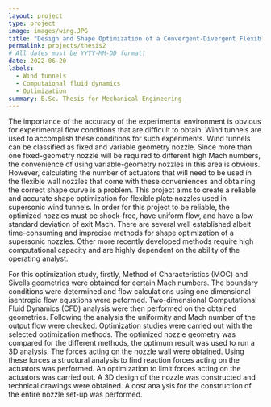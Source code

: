```yaml
---
layout: project
type: project
image: images/wing.JPG
title: "Design and Shape Optimization of a Convergent-Divergent Flexible Plate Nozzle"
permalink: projects/thesis2
# All dates must be YYYY-MM-DD format!
date: 2022-06-20
labels:
  - Wind tunnels
  - Computaional fluid dynamics
  - Optimization
summary: B.Sc. Thesis for Mechanical Engineering
---
```


The importance of the accuracy of the experimental environment is obvious for experimental flow conditions that are difficult to obtain. Wind tunnels are used to accomplish these conditions for such experiments. Wind tunnels can be classified as fixed and variable geometry nozzle. Since more than one fixed-geometry nozzle will be required to different high Mach numbers, the convenience of using variable-geometry nozzles in this area is obvious. However, calculating the number of actuators that will need to be used in the flexible wall nozzles that come with these conveniences and obtaining the correct shape curve is a problem. This project aims to create a reliable and accurate shape optimization for flexible plate nozzles used in supersonic wind tunnels. In order for this project to be reliable, the optimized nozzles must be shock-free, have uniform flow, and have a low standard deviation of exit Mach. There are several well established albeit time-consuming and imprecise methods for shape optimization of a supersonic nozzles. Other more recently developed methods require high computational capacity and are highly dependent on the ability of the operating analyst. 

For this optimization study, firstly, Method of Characteristics (MOC) and Sivells geometries were obtained for certain Mach numbers. The boundary conditions were determined and flow calculations using one dimensional isentropic flow equations were peformed. Two-dimensional Computational Fluid Dynamics (CFD) analysis were then performed on the obtained geometries. Following the analysis the uniformity and Mach number of the output flow were checked. Optimization studies were carried out with the selected optimization methods. The optimized nozzle geometry was compared for the different methods, the optimum result was used to run a 3D analysis. The forces acting on the nozzle wall were obtained. Using these forces a structural analysis to find reaction forces acting on the actuators was performed. An optimization to limit forces acting on the actuators was carried out. A 3D design of the nozzle was constructed and technical drawings were obtained. A cost analysis for the construction of the entire nozzle set-up was performed. 

